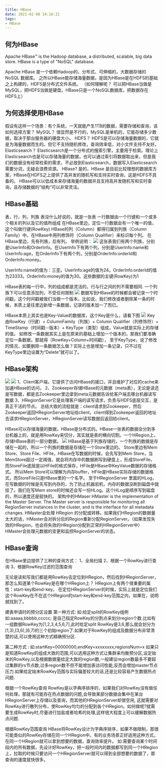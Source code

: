```yaml
---
title: HBase
date: 2021-02-08 14:16:21
tags:
- HBase
---
```

## 何为HBase
Apache HBase™ is the Hadoop database, a distributed, scalable, big data store.
HBase is a type of "NoSQL" database.

Apache HBase 是一个依赖Hadoop的，分布式、可伸缩的，大数据存储的 NoSQL 数据库。
之所以HBase能存储海量数据，是因为HBase是在HDFS的基础之上构建的，HDFS是分布式文件系统。
（如何理解呢？ 可以把HBase当做是MySQL，把HDFS当做是硬盘。HBase只是一个NoSQL数据库，把数据存在HDFS上）

## 为何选择使用HBase
假设有这样一个场景：有个系统，一天就能产生1TB的数据，需要存储和查询，该如何选择方案？
MySQL？
很显然是不行的，MySQL是单机的，它能存储多少数据，取决于那台服务器的硬盘大小。
HDFS？
HDFS是可以存储海量数据的，它就是为海量数据而生的。但它不支持随机修改，查询效率低，对小文件支持不友好。
Elasticsearch？
Elasticsearch是一个分布式的搜索引擎，主要用于检索。理论上Elasticsearch也是可以存储海量的数据，也可以通过索引将数据取出来，但是我们的数据没有经常检索的需求，不必放到Elasticsearch，数据写入Elasticsearch需要分词，无疑会浪费资源。
HBase?
是的，HBase 是目前比较理想的数据库方案，HBase在HDFS之上提供了高并发的随机写和支持实时查询，这是HDFS不具备的。
HBase可以以低成本来存储海量的数据并且支持高并发随机写和实时查询，且存储数据的”结构“可以非常灵活。
## HBase基础
表，行，列，列族
表没什么好说的，就是一张表
一行数据由一个行键和一个或多个相关的列以及它的值所组成
在HBase里边，定位一行数据会有一个唯一的值，这个叫做行键(RowKey)
HBase的列（Column）都得归属到列族（Column Family）中。在HBase中用列修饰符（Column Qualifier）来标识每个列。
在HBase里边，先有列族，后有列。
举例说明：
![](/post_imgs/hbase_1_1_1.jpg)
这张表我们有两个列族，分别是UserInfo和OrderInfo。在UserInfo下有两个列，分别是UserInfo:name和UserInfo:age，在OrderInfo下有两个列，分别是OrderInfo:orderId和OrderInfo:money。

UserInfo:name的值为：三歪。UserInfo:age的值为24。OrderInfo:orderId的值为23333。OrderInfo:money的值为30。这些数据的主键(RowKey)为1

HBase表的每一行中，列的组成都是灵活的，行与行之间的列不需要相同.
一个列族下可以任意添加列，不受任何限制
![](/post_imgs/hbase_1_1_2.jpg)
数据写到HBase的时候都会被记录一个时间戳，这个时间戳被我们当做一个版本。比如说，我们修改或者删除某一条的时候，本质上是往里边新增一条数据，记录的版本加一了而已。

HBase本质上其实也是Key-Value的数据库，这个Key是什么，请看下图
![](/post_imgs/hbase_1_1_3.jpg)
Key由RowKey（行键）+ ColumnFamily（列族）+ Column Qualifier（列修饰符）+ TimeStamp（时间戳--版本）+ KeyType（类型）组成，Value就是实际上的存储的值。
如修改一条数据其实上是在原来的基础上增加一个版本的，那我们要准确定位一条数据，那就得（RowKey+Column+时间戳），
至于KeyType，说了修改的情况，如要删除一条数据怎么做？实际上也是增加一条记录，只不过在KeyType里边设置为“Delete”就可以了。

## HBase架构
![](/post_imgs/hbase_1_1_4.jpg)
![](/post_imgs/hbase_1_1_5.jpg)
1、Client客户端，它提供了访问HBase的接口，并且维护了对应的cache来加速HBase的访问。
2、Zookeeper存储HBase的元数据（meta表），无论是读还是写数据，都是去Zookeeper里边拿到meta元数据告诉给客户端去哪台机器读写数据
3、HRegionServer它是处理客户端的读写请求，负责与HDFS底层交互，是真正干活的节点。
总结大致的流程就是：client请求到Zookeeper，然后Zookeeper返回HRegionServer地址给client，client得到Zookeeper返回的地址去请求HRegionServer，HRegionServer读写数据后返回给client。


HBase可以存储海量的数据，HBase是分布式的。HBase一张表的数据会分到多台机器上的，就是用RowKey来切分，其实就是表的横向切割。一个HRegion上，存储HBase表的一部分数据。
![](/post_imgs/hbase_1_1_6.jpg)
HBase是基于列族存储的，一个列族的数据是存储在一起的，所以一个列族的数据是存储在一个Store里边的。
Store里边有Mem Store、Store File、HFile，HBase在写数据的时候，会先写到Mem Store，当MemStore超过一定阈值，就会将内存中的数据刷写到硬盘上，形成StoreFile，而StoreFile底层是以HFile的格式保存，HFile是HBase中KeyValue数据的存储格式。
所以Mem Store可以理解为内存buffer，HFile是HBase实际存储的数据格式，而StoreFile只是HBase里的一个名字。
至于HRegionServer 里面的HLog， 在写数据的时候是先写到内存的，为了防止机器宕机，内存的数据没刷到磁盘中就挂了。我们在写Mem store的时候还会写一份HLog。这个HLog是顺序写到磁盘的，所以速度还是挺快的。
架构中的HMaser
HMaster is the implementation of the Master Server. The Master server is responsible for monitoring all RegionServer instances in the cluster, and is the interface for all metadata changes.
HMaster会处理 HRegion 的分配或转移。如果我们HRegion的数据量太大的话，HMaster会对拆分后的Region重新分配RegionServer。（如果发现失效的HRegion，也会将失效的HRegion分配到正常的HRegionServer中）
HMaster会处理元数据的变更和监控RegionServer的状态。

## HBase查询
在HBase里边提供了三种的查询方式：
1、全局扫描
2、根据一个RowKey进行查询
3、根据RowKey过滤的范围查询

无论是读和写我们都是用RowKey去定位到HRegion，然后找到HRegionServer，那怎么知道某个RowKey是在哪个HRegion上？
HRegion上有两个很重要的属性：start-key和end-key。
在定位HRegionServer的时候，实际上就是定位我们这个RowKey在不在这个HRegion的start-key和end-key范围之内，如果在，说明就找到了。

建表申请时的预分区设置
第一种方式:
如:给定split的RowKey组例如:aaaaa,bbbbb,ccccc;
是自己指定RowKey的分割点来划分region个数.比如有一组数据RowKey为[1,2,3,4,5,6,7],此时给定split RowKey是3,6,那么就会划分为[1,3),[3,6),[6,7)的三个初始region了.如果对于RowKey的组成及数据分布非常清楚的话,可以使用这种方式精确预分区.

第二种方式 :
如:startKey=00000000,endKey=xxxxxxxx,regionsNum=x
如果只是知道RowKey的组成大致的范围,可以选用这种方式让集群来均衡预分区,设定始末的RowKey,以及根据数据量给定大致的region数,一般建议region数最多不要超过集群的rs节点数,过多region数不但不能增加表访问性能,反而会增加master节点压力.如果给定始末RowKey范围与实际偏差较大的话,还是比较容易产生数据热点问题.


根据一个RowKey查询
RowKey是以字典序排序的，如果我们对RowKey没有做任何处理，那就有可能存在热点数据的问题,会导致某部分数据会集中在某台HRegionServer上存储以及查询，而其他的HRegionServer却很空闲, 这就需要对RowKey进行散列分布，使RowKey均匀的分配到各个HRegion。如何做呢?就需要生成RowKey时,尽量进行加盐或者哈希的处理,这样很大程度上可以缓解数据热点问题.

根据RowKey范围查询
HBase将RowKey设计为字典序排序，如果不做限制，那很可能类似的RowKey存储在同一个HRegion中。有的业务场景正好适用这种方式，在同一个HRegion就可以拿到想要的数据，查询效率提升。
如:需要查询某个时间段内的所有数据，先设计好RowKey，把一段时间内的数据都写到同一个HRegion上，拉取的时候只要访问一个HRegionServer就可以得到全部想要的数据了，那查询的速度就快很多。
